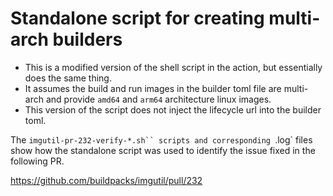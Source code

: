 # Standalone script for creating multi-arch builders

* This is a modified version of the shell script in the action, but essentially does the same thing.
* It assumes the build and run images in the builder toml file are multi-arch and provide `amd64` and `arm64` architecture linux images.
* This version of the script does not inject the lifecycle url into the builder toml.



The `imgutil-pr-232-verify-*.sh`` scripts and corresponding `.log` files show how the standalone script was used to identify the issue fixed in the following PR.

https://github.com/buildpacks/imgutil/pull/232

